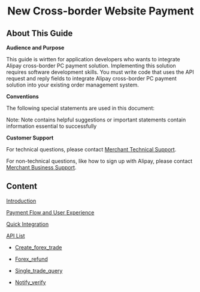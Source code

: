 <h1 align="center">New Cross-border Website Payment</h1>

## About This Guide

**Audience and Purpose**

This guide is wirtten for application developers who wants to integrate Alipay cross-border PC payment solution. Implementing this solution requires software development skills. You must write code that uses the API request and reply fields to integrate Alipay cross-border PC payment solution into your existing order management system.

**Conventions**

The following special statements are used in this document:

 Note:
Note contains helpful suggestions or important statements contain information essential to successfully

**Customer Support**

For technical questions, please contact <a href="mailto:overseas_support@service.alibaba.com">Merchant Technical Support</a>. 

For non-technical questions, like how to sign up with Alipay, please contact <a href="mailto:global.service@alipay.com">Merchant Business Support</a>.

## Content

<a href="introduction.md"> Introduction </a>

<a href="flow_experience.md"> Payment Flow and User Experience </a>

<a href="integration.md"> Quick Integration </a>

<a href="api_list.md"> API List </a>

* <a href="create_forex_trade.md"> Create_forex_trade </a>

* <a href="forex_refund.md"> Forex_refund </a>

* <a href="single_trade_query.md"> Single_trade_query </a>

* <a href="notify_verify.md"> Notify_verify </a>
